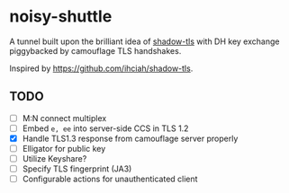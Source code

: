 # noisy-shuttle

A tunnel built upon the brilliant idea of [shadow-tls](https://github.com/ihciah/shadow-tls) with DH key exchange piggybacked by camouflage TLS handshakes.

Inspired by https://github.com/ihciah/shadow-tls.

## TODO
- [ ] M:N connect multiplex
- [ ] Embed `e, ee` into server-side CCS in TLS 1.2
- [x] Handle TLS1.3 response from camouflage server properly
- [ ] Elligator for public key
- [ ] Utilize Keyshare?
- [ ] Specify TLS fingerprint (JA3)
- [ ] Configurable actions for unauthenticated client